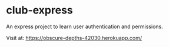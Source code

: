 # club-express

An express project to learn user authentication and permissions.

Visit at: https://obscure-depths-42030.herokuapp.com/
